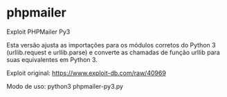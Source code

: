 # phpmailer
Exploit PHPMailer Py3

Esta versão ajusta as importações para os módulos corretos do Python 3 (urllib.request e urllib.parse) e converte as chamadas de função urllib para suas equivalentes em Python 3.

Exploit original: https://www.exploit-db.com/raw/40969

Modo de uso: python3 phpmailer-py3.py
